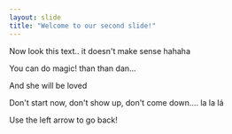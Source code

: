 ```yaml
---
layout: slide
title: "Welcome to our second slide!"
---
```

Now look this text.. it doesn't make sense hahaha

You can do magic! than than dan... 

And she will be loved

Don't start now, don't show up, don't come down.... la la lá


Use the left arrow to go back!
